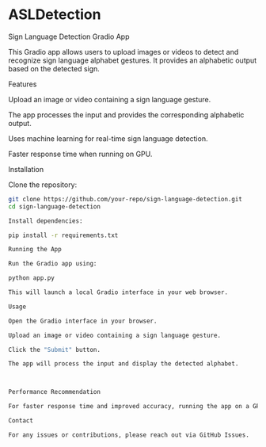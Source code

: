 # ASLDetection
Sign Language Detection Gradio App

This Gradio app allows users to upload images or videos to detect and recognize sign language alphabet gestures. It provides an alphabetic output based on the detected sign.

Features

Upload an image or video containing a sign language gesture.

The app processes the input and provides the corresponding alphabetic output.

Uses machine learning for real-time sign language detection.

Faster response time when running on GPU.

Installation

Clone the repository:

```bash
git clone https://github.com/your-repo/sign-language-detection.git
cd sign-language-detection

Install dependencies:

pip install -r requirements.txt

Running the App

Run the Gradio app using:

python app.py

This will launch a local Gradio interface in your web browser.

Usage

Open the Gradio interface in your browser.

Upload an image or video containing a sign language gesture.

Click the "Submit" button.

The app will process the input and display the detected alphabet.



Performance Recommendation

For faster response time and improved accuracy, running the app on a GPU is highly recommended.

Contact

For any issues or contributions, please reach out via GitHub Issues.


